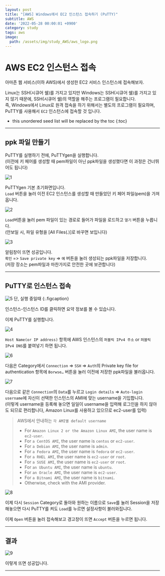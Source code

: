 ```yaml
---
layout: post
title: "[AWS] Windows에서 EC2 인스턴스 접속하기 (PuTTY)"
subtitle: AWS
date: '2022-05-28 00:00:01 +0900'
category: study
tags: aws
image:
  path: /assets/img/study_AWS/aws_logo.png
---
```


# AWS EC2 인스턴스 접속
아마존 웹 서비스(이하 AWS)에서 생성한 EC2 서비스 인스턴스에 접속해보자.

Linux는 SSH(시큐어 쉘)를 가지고 있지만 Windows는 SSH(시큐어 쉘)를 가지고 있지 않기 때문에, SSH(시큐어 쉘)의 역할을 해주는 프로그램이 필요합니다. <br>
즉, Windows에서 Linux로 원격 접속을 하기 위해서는 별도의 프로그램이 필요하며, PuTTY를 사용해서 `EC2` 인스턴스에 접속할 것 입니다. <br>

<!--more-->

* this unordered seed list will be replaced by the toc
{:toc}

<hr/>

## ppk 파일 만들기

PuTTY를 실행하기 전에, PuTTYgen을 실행합니다.<br>
(이전에 키 페어를 생성할 때 pem파일이 아닌 ppk파일을 생성했다면 이 과정은 건너뛰어도 됩니다) <br>

![1](/assets/img/study_AWS/[AWS]_Windows에서_EC2_인스턴스_접속_(PuTTY)/1.png)

PuTTYgen 기본 초기화면입니다. <br>
`Load` 버튼을 눌러 이전 EC2 인스턴스를 생성할 때 만들었던 키 페어 파일(pem)을 가져옵니다. <br>

![2](/assets/img/study_AWS/[AWS]_Windows에서_EC2_인스턴스_접속_(PuTTY)/2.png)

`Load`버튼을 눌러 pem 파일이 있는 경로로 들어가 파일을 로드하고 `열기` 버튼을 누릅니다.<br>
(안보일 시, 파일 유형을 [All Files(*.*)]로 바꾸면 보입니다) <br>

![3](/assets/img/study_AWS/[AWS]_Windows에서_EC2_인스턴스_접속_(PuTTY)/3.png)

알림창이 뜨면 성공입니다.<br>
`확인` => `Save private key` => `예` 버튼을 눌러 생성되는 ppk파일을 저장합니다. <br>
(저장 장소는 pem파일과 마찬가지로 안전한 곳에 보관합니다) <br>

<hr/>

## PuTTY로 인스턴스 접속

![5](/assets/img/study_AWS/[AWS]_Windows에서_EC2_인스턴스_접속_(PuTTY)/5.png)
단, 실행 중일때 
{:.figcaption}

인스턴스-인스턴스 ID를 클릭하면 요약 정보를 볼 수 있습니다. <br>

이제 PuTTY를 실행합니다. <br>

![4](/assets/img/study_AWS/[AWS]_Windows에서_EC2_인스턴스_접속_(PuTTY)/4.png)

`Host Name(or IP address)` 항목에 AWS 인스턴스의 `퍼블릭 IPv4 주소` or `퍼블릭 IPv4 DNS`를 붙여넣기 하면 됩니다. <br>

![6](/assets/img/study_AWS/[AWS]_Windows에서_EC2_인스턴스_접속_(PuTTY)/6.png)

다음은 Category에서 `Connection` => `SSH` => `Auth`의 Private key file for authentication 항목에 `Borwse…` 버튼을 눌러 이전에 저장한 ppk파일을 불러옵니다. <br>

![7](/assets/img/study_AWS/[AWS]_Windows에서_EC2_인스턴스_접속_(PuTTY)/7.png)

다음으로 같은 `Connection`의 `Data`를 누르고 `Login details` => `Auto-login username`에 자신이 선택한 인스턴스의 AMI에 맞는 username을 기입합니다. <br>
(이렇게 username을 등록해 놓으면 일일이 username을 입력해 로그인을 하지 않아도 되므로 편리합니다, Amazon Linux를 사용하고 있으므로 ec2-user를 입력) <br>

> AWS에서 안내하는 `각 AMI별 default username`
> * For `Amazon Linux 2 or the Amazon Linux AMI`, the user name is `ec2-user`.
> * For `a CentOS AMI`, the user name is `centos` or `ec2-user`.
> * For `a Debian AMI`, the user name is `admin`.
> * For `a Fedora AMI`, the user name is `fedora` or `ec2-user`.
> * For `a RHEL AMI`, the user name is `ec2-user` or `root`.
> * For `a SUSE AMI`, the user name is `ec2-user` or `root`.
> * For `an Ubuntu AMI`, the user name is `ubuntu`.
> * For `an Oracle AMI`, the user name is `ec2-user`.
> * For `a Bitnami AMI`, the user name is `bitnami`.
> * Otherwise, check with the AMI provider.

![8](/assets/img/study_AWS/[AWS]_Windows에서_EC2_인스턴스_접속_(PuTTY)/8.png)

이제 다시 `Session` Category로 돌아와 원하는 이름으로 `Save`를 눌러 Session을 저장해놓으면 다시 PuTTY를 켜도 `Load`를 누르면 설정사항이 불러와집니다. <br>

이제 `Open` 버튼을 눌러 접속해보고 경고창이 뜨면 `Accept` 버튼을 누르면 됩니다. <br>

<hr/>

## 결과

![9](/assets/img/study_AWS/[AWS]_Windows에서_EC2_인스턴스_접속_(PuTTY)/9.png)

이렇게 뜨면 성공입니다.

<hr/>
